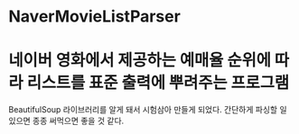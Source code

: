 # NaverMovieListParser
# 네이버 영화에서 제공하는 예매율 순위에 따라 리스트를 표준 출력에 뿌려주는 프로그램

BeautifulSoup 라이브러리를 알게 돼서 시험삼아 만들게 되었다.
간단하게 파싱할 일 있으면 종종 써먹으면 좋을 것 같다.
